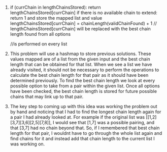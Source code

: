 1. if (currChain in lengthChainsStored):
      return lengthChainsStored[currChain]
   if there is no available chain to extend: return 1 and store the mapped list and value
   lengthChainsStored[currChain] = chainLength(validChainFound) + 1 // lengthChainsStored[currChain] will be replaced with
                                                                       the best chain length found from all options
   
   //is performed on every list
   
2. This problem will use a hashmap to store previous solutions. These values mapped are of a list from the given input 
and the best chain length that can be obtained for that list. When we see a list we have already visited, it should not be necessary
to perform the operations to calculate the best chain length for that pair as it should have been determined previously. To find the
best chain length we look at every possible option to take from a pair within the given list. Once all options have been checked, the best
chain length is stored for future possible chains that may link up to that pair.


3. The key step to coming up with this idea was working the problem out by hand and noticing that I had to find the longest chain length
again for a pair I had already looked at. For example if the original list was [[1,2][3,7][3,6][2,5][7,8]], I would see that [1,7] was a
possible pairing, and that [3,7] had no chain beyond that. So, if I remembered that best chain length for that pair, I wouldnt have to
go through the whole list again and find chains for it and instead add that chain length to the current list I was working on.
